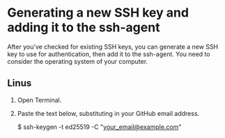 # Generating a new SSH key and adding it to the ssh-agent
After you've checked for existing SSH keys, you can generate a new SSH key to use for authentication, then add it to the ssh-agent. You need to consider the operating system of your computer. 

## Linus
1. Open Terminal.

2. Paste the text below, substituting in your GitHub email address.

   $ ssh-keygen -t ed25519 -C "your_email@example.com"
